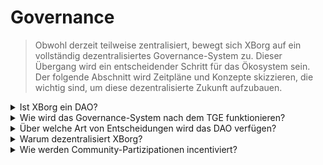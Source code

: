 # Governance

> Obwohl derzeit teilweise zentralisiert, bewegt sich XBorg auf ein vollständig dezentralisiertes Governance-System zu. Dieser Übergang wird ein entscheidender Schritt für das Ökosystem sein. Der folgende Abschnitt wird Zeitpläne und Konzepte skizzieren, die wichtig sind, um diese dezentralisierte Zukunft aufzubauen.

<details>

<summary>Ist XBorg ein DAO?</summary>

Derzeit ist XBorg überwiegend zentralisiert, obwohl Prometheus-Inhaber und Räte teilweise Einfluss auf das Governance des Ökosystems haben. Im Wesentlichen wird die Community-Abstimmung verwendet, um spezifische Entscheidungen zu informieren.

Nach dem Token Generation Event (TGE) strebt XBorg eine vollständige Dezentralisierung an. Es ist jedoch klar, dass der Prozess der Dezentralisierung nicht sofort erfolgen kann und mit Geduld und Sorgfalt angegangen werden muss.

</details>

<details>

<summary>Wie wird das Governance-System nach dem TGE funktionieren?</summary>

Das Governance-System wird über quadratische Abstimmung angewendet, wobei die Gesamtzahl der gehaltenen XBG-Token mit dem In-Protokoll-Status multipliziert wird. Dieser Mechanismus stellt sicher, dass größere Token-Inhaber keinen übermäßigen Einfluss auf das Governance haben und dass diejenigen, die dem Ökosystem Wert bieten (über den In-Protokoll-Status und das XP-System), ein höheres Gewicht im Ökosystem haben.

</details>

<details>

<summary>Über welche Art von Entscheidungen wird das DAO verfügen?</summary>

Während XBorg sich auf eine vollständige Dezentralisierung zubewegt, wird das Governance mit einer breiten Palette von Entscheidungsbefugnissen betraut sein. Es ist jedoch erwähnenswert, dass bestimmte Aspekte des Projekts von der Abstimmung ausgenommen werden, wie die Offenlegung sensibler Daten, die potenziell die Langlebigkeit des Projekts gefährden könnten, oder die Verfolgung von Initiativen, die rechtlich fragwürdig sind oder den Ruf von XBorg schädigen oder vorherige rechtliche, kommerzielle oder finanzielle Beziehungen beeinträchtigen könnten.

Die Kernbeitragenden werden eine unterstützende und leitende Rolle bei der Förderung einer effektiven DAO-Entscheidungsfindung spielen. Zu den Arten von Entscheidungen, die zur Abstimmung stehen, gehören neue Produktangebote, Aktualisierungen von Anwendungsmerkmalen, Änderungen an Gebührenmechanismen innerhalb des Protokolls, Finanzierung von DAO-Aktivitäten, Kontrolle von DAO-Ausgaben und Veto gegen bedeutende absehbare Ausgaben, Anleitung der strategischen Markterweiterung und Beitrag zur Zusammensetzung der Kernbeitragenden.

</details>

<details>

<summary>Warum dezentralisiert XBorg?</summary>

Bei XBorg erkennen wir die herausragende Bedeutung einer engen Verbindung zu unserer Benutzerbasis an, angesichts unserer Rolle als Identitäts- und Anwendungsschicht für Spieler. In Erwartung einer Zukunft, in der technische Eintrittsbarrieren minimal sind, glauben wir, dass die Community der wertvollste Vermögenswert eines Protokolls ist. Unsere unerschütterliche Mission ist es, Spieler weltweit zu stärken.

Mit der Vision, das größte Gaming-Ökosystem zu werden, das Verbraucheranwendungen von und für Spieler entwickelt, versteht XBorg die sensible Natur von Spielerdaten und -anmeldeinformationen. Wir sind fest davon überzeugt, dass zentralisierte Einheiten solche Informationen nicht angemessen verwalten können und dass dezentrale Alternativen letztendlich überwiegen werden.

</details>

<details>

<summary>Wie werden Community-Partizipationen incentiviert?</summary>

Um eine robuste und engagierte Community zu fördern, haben wir bei XBorg eine Governance-Struktur implementiert, die aktive Teilnahme betont. Konkret haben wir eine Quorum-Anforderung von 10% für Governance-Abstimmungen festgelegt, um sicherzustellen, dass ein bedeutender Teil der Community bei wichtigen Entscheidungen eine Stimme hat. Zusätzlich werden wir zur Anreizierung der Community-Mitglieder zur Teilnahme am Governance XBG-Token als Belohnung für einen festgelegten Zeitraum anbieten. Dieser Ansatz dient der Förderung der demokratischen und partizipatorischen Ethik, die unserer Vision von XBorg als dezentrales Gaming-Ökosystem zugrunde liegt.

</details>